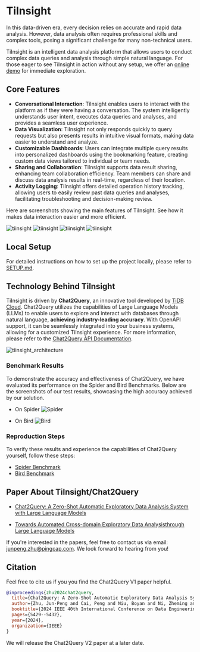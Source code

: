 # TiInsight
In this data-driven era, every decision relies on accurate and rapid data analysis. However, data analysis often requires professional skills and complex tools, posing a significant challenge for many non-technical users. 

TiInsight is an intelligent data analysis platform that allows users to conduct complex data queries and analysis through simple natural language. For those eager to see TiInsight in action without any setup, we offer an [online demo](https://www.tiinsight.chat/) for immediate exploration.

## Core Features
- **Conversational Interaction**: TiInsight enables users to interact with the platform as if they were having a conversation. The system intelligently understands user intent, executes data queries and analyses, and provides a seamless user experience.
- **Data Visualization**: TiInsight not only responds quickly to query requests but also presents results in intuitive visual formats, making data easier to understand and analyze.
- **Customizable Dashboards**: Users can integrate multiple query results into personalized dashboards using the bookmarking feature, creating custom data views tailored to individual or team needs.
- **Sharing and Collaboration**: TiInsight supports data result sharing, enhancing team collaboration efficiency. Team members can share and discuss data analysis results in real-time, regardless of their location.
- **Activity Logging**: TiInsight offers detailed operation history tracking, allowing users to easily review past data queries and analyses, facilitating troubleshooting and decision-making review.

Here are screenshots showing the main features of TiInsight. See how it makes data interaction easier and more efficient.

![tiinsight](./figures/tiinsight/tiinsight_dbexplore_1.jpeg)
![tiinsight](./figures/tiinsight/tiinsight_data2chart_1.png)
![tiinsight](./figures/tiinsight/tiinsight_data2chart_2.jpeg)
![tiinsight](./figures/tiinsight/tiinsight_dashboard_1.png) 


## Local Setup
For detailed instructions on how to set up the project locally, please refer to [SETUP.md](./SETUP.md).


## Technology Behind TiInsight
TiInsight is driven by **Chat2Query**, an innovative tool developed by [TiDB Cloud](https://tidbcloud.com/). Chat2Query utilizes the capabilities of Large Language Models (LLMs) to enable users to explore and interact with databases through natural language, **achieving industry-leading accuracy**. With OpenAPI support, it can be seamlessly integrated into your business systems, allowing for a customized TiInsight experience. For more information, please refer to the [Chat2Query API Documentation](https://docs.pingcap.com/tidbcloud/use-chat2query-api).

![tiinsight_architecture](./figures/tiinsight/tiinsight_architecture.jpeg)

### Benchmark Results
To demonstrate the accuracy and effectiveness of Chat2Query, we have evaluated its performance on the Spider and Bird Benchmarks. Below are the screenshots of our test results, showcasing the high accuracy achieved by our solution. 

- On Spider
![Spider](./figures/chat2query/benchmark_spider.png)

- On Bird
![Bird](./figures/chat2query/benchmark_bird.jpg)


### Reproduction Steps
To verify these results and experience the capabilities of Chat2Query yourself, follow these steps:
- [Spider Benchmark](./chat2query_benchmark/spider/README.md)
- [Bird Benchmark](./chat2query_benchmark/bird/README.md)



## Paper About TiInsight/Chat2Query

- [Chat2Query: A Zero-Shot Automatic Exploratory Data Analysis System with Large Language Models](https://ieeexplore.ieee.org/abstract/document/10597681)

- [Towards Automated Cross-domain Exploratory Data Analysisthrough Large Language Models](./doc/Towards%20Automated%20Cross-domain%20Exploratory%20Data%20Analysis%20through%20Large%20Language%20Models.pdf)


If you're interested in the papers, feel free to contact us via email: junpeng.zhu@pingcap.com. We look forward to hearing from you!

## Citation

Feel free to cite us if you you find the Chat2Query V1 paper helpful.

```bibtex
@inproceedings{zhu2024chat2query,
  title={Chat2Query: A Zero-Shot Automatic Exploratory Data Analysis System with Large Language Models},
  author={Zhu, Jun-Peng and Cai, Peng and Niu, Boyan and Ni, Zheming and Xu, Kai and Huang, Jiajun and Wan, Jianwei and Ma, Shengbo and Wang, Bing and Zhang, Donghui and others},
  booktitle={2024 IEEE 40th International Conference on Data Engineering (ICDE)},
  pages={5429--5432},
  year={2024},
  organization={IEEE}
}
```

We will release the Chat2Query V2 paper at a later date.